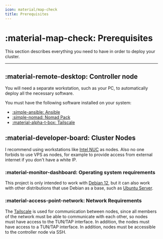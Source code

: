 ```yaml
---
icon: material/map-check
title: Prerequisites
---
```


# :material-map-check:  Prerequisites

This section describes everything you need to have in order to deploy your cluster.

---

## :material-remote-desktop: Controller node

You will need a separate workstation, such as your PC, to automatically deploy all the necessary software.

You must have the following software installed on your system:

* [:simple-ansible: Ansible](https://www.ansible.com/)
* [:simple-nomad: Nomad Pack](https://github.com/hashicorp/nomad-pack)
* [:material-alpha-t-box: Tailscale](https://tailscale.com)

## :material-developer-board: Cluster Nodes

I recommend using workstations like [Intel NUC](https://en.wikipedia.org/wiki/Next_Unit_of_Computing) as nodes.
Also no one forbids to use VPS as nodes, for example to provide access from external internet if you don't have a white IP.

### :material-monitor-dashboard: Operating system requirements

This project is only intended to work with [Debian 12](https://www.debian.org/releases/stable/releasenotes.ru.html),
but it can also work with other distributions that use Debian as a base, such as [Ubuntu Server](https://ubuntu.com/download/server).

### :material-access-point-network: Network Requirements

The [Tailscale](https://tailscale.com) is used for communication between nodes,
since all members of the network must be able to communicate with each other, so nodes must have access to the TUN/TAP interface. 
In addition, the nodes must have access to a TUN/TAP interface. In addition, nodes must be accessible to the controller node via SSH.
